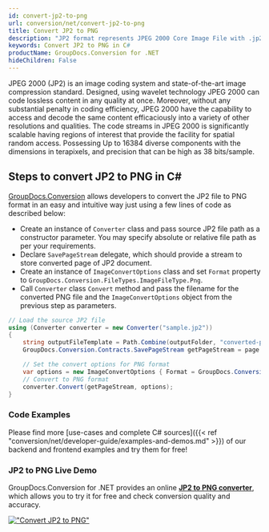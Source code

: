 ```yaml
---
id: convert-jp2-to-png
url: conversion/net/convert-jp2-to-png
title: Convert JP2 to PNG
description: "JP2 format represents JPEG 2000 Core Image File with .jp2 extension. Learn how to convert JP2 to PNG file programmatically in C# language using GroupDocs.Conversion for .NET library."
keywords: Convert JP2 to PNG in C#
productName: GroupDocs.Conversion for .NET
hideChildren: False
---
```


JPEG 2000 (JP2) is an image coding system and state-of-the-art image compression standard. Designed, using wavelet technology JPEG 2000 can code lossless content in any quality at once. Moreover, without any substantial penalty in coding efficiency, JPEG 2000  have the capability to access and decode the same content efficaciously into a variety of other resolutions and qualities. The code streams in JPEG 2000 is significantly scalable having regions of interest that provide the facility for spatial random access. Possessing Up to 16384 diverse components with the dimensions in terapixels, and precision that can be high as 38 bits/sample.

## Steps to convert JP2 to PNG in C#

[GroupDocs.Conversion](https://products.groupdocs.com/conversion/net) allows developers to convert the JP2 file to PNG format in an easy and intuitive way just using a few lines of code as described below:

* Create an instance of `Converter` class and pass source JP2 file path as a constructor parameter. You may specify absolute or relative file path as per your requirements. 
* Declare `SavePageStream` delegate, which should provide a stream to store converted page of JP2 document.
* Create an instance of `ImageConvertOptions` class and set `Format` property to `GroupDocs.Conversion.FileTypes.ImageFileType.Png`.
* Call `Converter` class `Convert` method and pass the filename for the converted PNG file and the `ImageConvertOptions` object from the previous step as parameters.

```csharp
// Load the source JP2 file
using (Converter converter = new Converter("sample.jp2"))
{
    string outputFileTemplate = Path.Combine(outputFolder, "converted-page-{0}.png");
    GroupDocs.Conversion.Contracts.SavePageStream getPageStream = page => new FileStream(string.Format(outputFileTemplate, page), FileMode.Create);

    // Set the convert options for PNG format
    var options = new ImageConvertOptions { Format = GroupDocs.Conversion.FileTypes.ImageFileType.Png };   
    // Convert to PNG format
    converter.Convert(getPageStream, options);
}
```

### Code Examples

Please find more [use-cases and complete C# sources]({{< ref "conversion/net/developer-guide/examples-and-demos.md" >}}) of our backend and frontend examples and try them for free!

### JP2 to PNG Live Demo

GroupDocs.Conversion for .NET provides an online [**JP2 to PNG converter**](https://products.groupdocs.app/conversion/jp2-to-png), which allows you to try it for free and check conversion quality and accuracy.

[!["Convert JP2 to PNG"](conversion/net/images/convert-to-png/convert-jp2-to-png.png)](https://products.groupdocs.app/conversion/jp2-to-png)